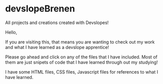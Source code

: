 # devslopeBrenen
All projects and creations created with Devslopes! 

Hello,

If you are visiting this, that means you are wanting to check out my work and what I have learned as a devslope apprentice!

Please go ahead and click on any of the files that I have included. Most of them are just snipets of code that I have learned through out my studying!

I have some HTML files, CSS files, Javascript files for references to what I have learned.

